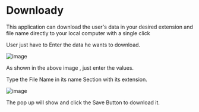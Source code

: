 # Downloady
This application can download the user's data in your desired extension and file name directly to your local computer with a single click

User just have to Enter the data he wants to download.

![image](https://github.com/MONISH-JODHA/Downloady/assets/104707700/c36043d2-0dc5-48cb-a311-42875d0226c2)

As shown in the above image , just enter the values.

Type the File Name in its name Section with its extension.

![image](https://github.com/MONISH-JODHA/Downloady/assets/104707700/0ab592c2-bd53-41b4-a7e8-4537f1b44ff1)

The pop up will show and click the Save Button to download it.

